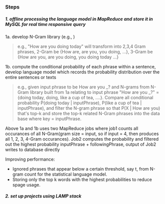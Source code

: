 
### Steps
##### 1. offline processing the language model in MapReduce and store it in MySQL for real time responsive query
1a. develop N-Gram library (e.g., )
> e.g., "How are you doing today" will transform into 2,3,4 Gram phrases, 2-Gram be {How are, are you, you doing, ...}, 3-Gram be {How are you, are you doing, you doing today ...}

1b. compute the conditional probability of each phrase within a sentence, develop language model which records the probability distribution over the entire sentences or texts

> e.g., given input phrase to be How are you _? and N-grams from N-Gram library built from 1a relating to input phrase "How are you _?" = {doing today, doing, like a cup of tea, ....}. Compare all conditional probability P(doing today | inputPhrase), P(like a cup of tea | inputPhrase), and filter the N-gram phrase so that P(X | How are you) that's top-k and store the top-k related N-Gram phrases into the data base where key = inputPhrase.

Above 1a and 1b uses two MapReduce jobs where job1 counts all occurances of all N-Gram(gram size = input, so if input = 4, then produces all 1, 2, 3, 4-Gram occurances). Job2 computes the probability and filtered out the highest probability inputPhrase + followingPhrase, output of Job2 writes to database directly

Improving performance:
* Ignored phrases that appear below a certain threshold, say t, from N-gram count for the  statistical language model. 
* Storing only the top k words with the highest probabilities to reduce spage usage.

##### 2. set up projects using LAMP stack




